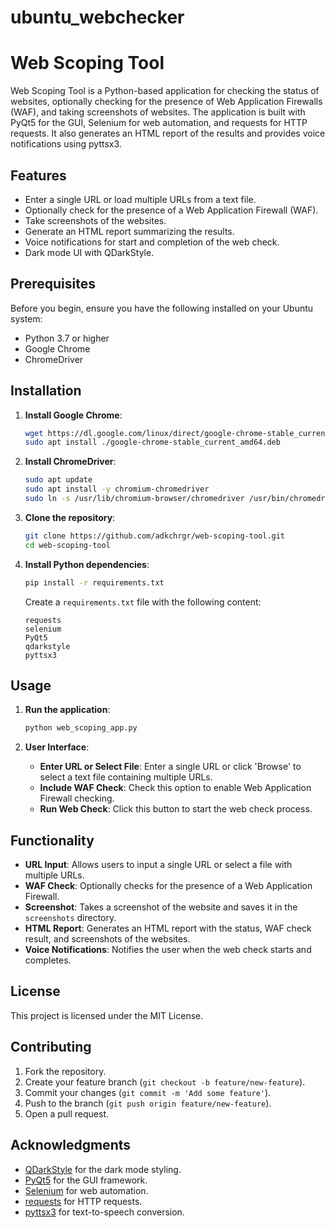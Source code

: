 # ubuntu_webchecker

# Web Scoping Tool

Web Scoping Tool is a Python-based application for checking the status of websites, optionally checking for the presence of Web Application Firewalls (WAF), and taking screenshots of websites. The application is built with PyQt5 for the GUI, Selenium for web automation, and requests for HTTP requests. It also generates an HTML report of the results and provides voice notifications using pyttsx3.

## Features

- Enter a single URL or load multiple URLs from a text file.
- Optionally check for the presence of a Web Application Firewall (WAF).
- Take screenshots of the websites.
- Generate an HTML report summarizing the results.
- Voice notifications for start and completion of the web check.
- Dark mode UI with QDarkStyle.

## Prerequisites

Before you begin, ensure you have the following installed on your Ubuntu system:

- Python 3.7 or higher
- Google Chrome
- ChromeDriver

## Installation

1. **Install Google Chrome**:
    ```bash
    wget https://dl.google.com/linux/direct/google-chrome-stable_current_amd64.deb
    sudo apt install ./google-chrome-stable_current_amd64.deb
    ```

2. **Install ChromeDriver**:
    ```bash
    sudo apt update
    sudo apt install -y chromium-chromedriver
    sudo ln -s /usr/lib/chromium-browser/chromedriver /usr/bin/chromedriver
    ```

3. **Clone the repository**:
    ```bash
    git clone https://github.com/adkchrgr/web-scoping-tool.git
    cd web-scoping-tool
    ```

4. **Install Python dependencies**:
    ```bash
    pip install -r requirements.txt
    ```

    Create a `requirements.txt` file with the following content:
    ```plaintext
    requests
    selenium
    PyQt5
    qdarkstyle
    pyttsx3
    ```

## Usage

1. **Run the application**:
    ```bash
    python web_scoping_app.py
    ```

2. **User Interface**:
    - **Enter URL or Select File**: Enter a single URL or click 'Browse' to select a text file containing multiple URLs.
    - **Include WAF Check**: Check this option to enable Web Application Firewall checking.
    - **Run Web Check**: Click this button to start the web check process.

## Functionality

- **URL Input**: Allows users to input a single URL or select a file with multiple URLs.
- **WAF Check**: Optionally checks for the presence of a Web Application Firewall.
- **Screenshot**: Takes a screenshot of the website and saves it in the `screenshots` directory.
- **HTML Report**: Generates an HTML report with the status, WAF check result, and screenshots of the websites.
- **Voice Notifications**: Notifies the user when the web check starts and completes.

## License

This project is licensed under the MIT License.

## Contributing

1. Fork the repository.
2. Create your feature branch (`git checkout -b feature/new-feature`).
3. Commit your changes (`git commit -m 'Add some feature'`).
4. Push to the branch (`git push origin feature/new-feature`).
5. Open a pull request.

## Acknowledgments

- [QDarkStyle](https://github.com/ColinDuquesnoy/QDarkStyleSheet) for the dark mode styling.
- [PyQt5](https://www.riverbankcomputing.com/software/pyqt/intro) for the GUI framework.
- [Selenium](https://www.selenium.dev/) for web automation.
- [requests](https://docs.python-requests.org/en/master/) for HTTP requests.
- [pyttsx3](https://pyttsx3.readthedocs.io/) for text-to-speech conversion.

